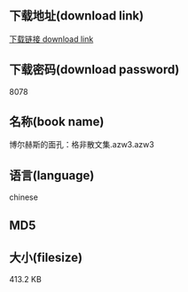 ## 下载地址(download link)
[下载链接 download link](https://tutu365.netlify.app/?s=%E5%8D%9A%E5%B0%94%E8%B5%AB%E6%96%AF%E7%9A%84%E9%9D%A2%E5%AD%94%EF%BC%9A%E6%A0%BC%E9%9D%9E%E6%95%A3%E6%96%87%E9%9B%86.azw3)

## 下载密码(download password)
8078

## 名称(book name)
博尔赫斯的面孔：格非散文集.azw3.azw3

## 语言(language)
chinese

## MD5


## 大小(filesize)
413.2 KB
